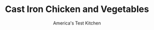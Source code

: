 ---
layout: ../../layouts/MarkdownPostLayout.astro
title: Cast Iron Chicken and Vegetables
author: America's Test Kitchen
pubDate: 2023-03-15
description: "In need of a comforting supper to put a smile on your face? It doesn’t get any better than a perfectly roasted bird and vegetables cooked in the drippings."
image_url: https://res.cloudinary.com/hksqkdlah/image/upload/ar_1:1,c_fill,dpr_2.0,f_auto,fl_lossy.progressive.strip_profile,g_faces:auto,q_auto:low,w_344/SFS_CastIronChickenVegetables-46_nrfp8a
tags: ["Main Courses","Chicken","Cast-Iron Skillet"]
calories: 3713
protein: 58
carbohydrates: 36
fats: 
fiber: 8
ingredients: ["4 teaspoons, kosher salt","1 tablespoon, chopped fresh thyme","1 teaspoon, granulated garlic","1 teaspoon, pepper","1/2 teaspoon, smoked paprika","1 (3½- to 4-pound), whole chicken, giblets discarded","2 tablespoons, extra-virgin olive oil, divided","1 pound small, Yukon Gold potatoes, unpeeled, halved","1 (1-pound), fennel bulb, stalks discarded, bulb halved through root end and cut into 1-inch wedges","1 , red onion, cut through root end into 1-inch wedges","2 , carrots, peeled, halved lengthwise, then halved crosswise","3 tablespoons, extra-virgin olive oil","2 tablespoons, chopped fresh parsley","1 1/2 tablespoons, lemon juice","1 , garlic clove, minced","1 teaspoon, chopped fresh thyme","1 teaspoon, kosher salt","1/4 teaspoon, pepper","1/4 teaspoon, smoked paprika"]
serves: 4
time: "2 hours 10 minutes"
instructions: ["FOR THE SPICE MIXTURE: Combine all ingredients in bowl and set aside.","FOR THE CHICKEN AND VEGETABLES: Adjust oven rack to middle position and heat oven to 425 degrees. With chicken breast side down on cutting board, use kitchen shears to cut through bones on either side of backbone; discard backbone or reserve for another use. Flip chicken and press on breastbone to flatten. Tuck wingtips underneath breast. Pat chicken dry with paper towels. Cut ½-inch-deep slit into drumstick-thigh joint on each side of chicken.","Sprinkle underside of chicken with 1 tablespoon spice mixture. Flip chicken and rub skin with 1 tablespoon oil. Sprinkle chicken skin with 5 teaspoons spice mixture.","Heat 12-inch cast-iron skillet over medium heat for 5 minutes. Add remaining 1 tablespoon oil to skillet and heat until just smoking. Add potatoes to skillet, cut side down. Add fennel, onion, and carrots to skillet, allowing them to come into contact with bottom of skillet as much as space permits; some vegetables will have to sit on top of potatoes. Sprinkle vegetables with remaining spice mixture.","Place chicken on top of vegetables, skin side up. Transfer skillet to oven and roast until breast registers 160 degrees and drumsticks/thighs register at least 175 degrees, about 1 hour.","FOR THE SAUCE: Meanwhile, whisk all ingredients together in bowl; set aside.","Transfer chicken to carving board. Return skillet with vegetables to oven and roast until potatoes are browned on bottom, about 15 minutes.","Carve chicken, spoon sauce over top, and serve with vegetables."]
nutrition: ["1692 mg Potassium","575 mg Phosphorus","132 mg Calcium","5 mg Iron","115 mg Magnesium","1725 mg Sodium","4 mg Zinc","60 g Fat","22 mg Niacin (B3)","30 g Monounsaturated","11 g Polyunsaturated","50 mg Vitamin C","216 mg Cholesterol","14 g Saturated","8 g Fiber","82 µg Folate (food)","8 g Sugars","125 µg Vitamin K","445 g Water","36 g Carbs","82 µg Folate equivalent (total)","58 g Protein","4 mg Vitamin E","1 mg Vitamin B6","448 µg Vitamin A","928 kcal Energy","3713 calories"]
notes: "You can make this recipe in a traditional stainless-steel or ovensafe nonstick skillet, but it will take the potatoes longer to brown in step 7. Be sure to buy potatoes measuring 1 to 2 inches in diameter. If you’re using table salt, cut the amounts in half and distribute the spice mixture accordingly. If you can’t find a 1-pound bulb of fennel, buy several smaller ones. The weight of the trimmed fennel going into the skillet should be about 8 ounces."
---
